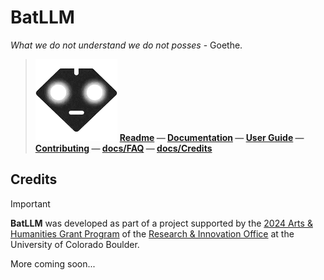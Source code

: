 # BatLLM
*What we do not understand we do not posses* - Goethe.

>
>  ![BatLLM's logo](./images/logo-small.png) **[Readme](README.md) &mdash; [Documentation](docs/DOCUMENTATION.md)  &mdash; [User Guide](docs/USER_GUIDE.md)  &mdash; [Contributing](docs/CONTRIBUTIN%20c1.md)  &mdash; [docs/FAQ](FAQ.md)  &mdash; [docs/Credits](CREDITS.md)** 
>
>



## Credits

> [!IMPORTANT] 
> **BatLLM** was developed as part of a project supported by the [2024 Arts & Humanities Grant Program](https://www.colorado.edu/researchinnovation/2024/05/03/seventeen-arts-humanities-projects-receive-grants-advance-scholarship-research-and) of the [Research & Innovation Office](https://www.colorado.edu/researchinnovation/) at the University of Colorado Boulder.

More coming soon...




